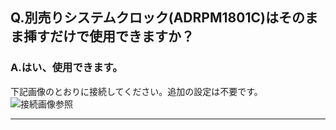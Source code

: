 ## Q.別売りシステムクロック(ADRPM1801C)はそのまま挿すだけで使用できますか？

### A.はい、使用できます。
下記画像のとおりに接続してください。追加の設定は不要です。
![接続画像参照](https://bit-trade-one.co.jp/wp/wp-content/uploads/2018/09/658326031b180e9a4e18270f9c0332c2.jpg)

---

